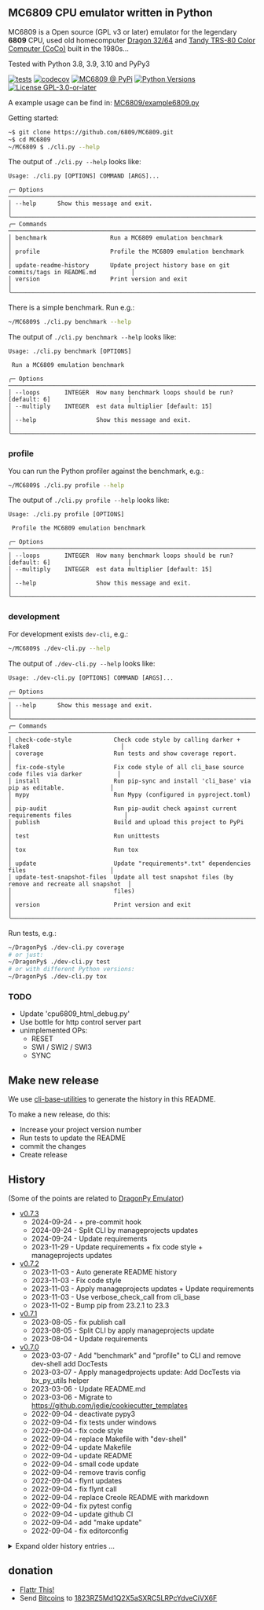 ## MC6809 CPU emulator written in Python

MC6809 is a Open source (GPL v3 or later) emulator for the legendary **6809** CPU, used old homecomputer [Dragon 32/64](https://en.wikipedia.org/wiki/Dragon_32/64) and [Tandy TRS-80 Color Computer (CoCo)](https://en.wikipedia.org/wiki/TRS-80_Color_Computer) built in the 1980s...

Tested with Python 3.8, 3.9, 3.10 and PyPy3

[![tests](https://github.com/6809/MC6809/actions/workflows/tests.yml/badge.svg?branch=main)](https://github.com/6809/MC6809/actions/workflows/tests.yml)
[![codecov](https://codecov.io/github/6809/MC6809/branch/main/graph/badge.svg)](https://app.codecov.io/github/6809/MC6809)
[![MC6809 @ PyPi](https://img.shields.io/pypi/v/MC6809?label=MC6809%20%40%20PyPi)](https://pypi.org/project/MC6809/)
[![Python Versions](https://img.shields.io/pypi/pyversions/MC6809)](https://github.com/6809/MC6809/blob/main/pyproject.toml)
[![License GPL-3.0-or-later](https://img.shields.io/pypi/l/MC6809)](https://github.com/6809/MC6809/blob/main/LICENSE)


A example usage can be find in: [MC6809/example6809.py](https://github.com/6809/MC6809/blob/main/MC6809/example6809.py)

Getting started:
```bash
~$ git clone https://github.com/6809/MC6809.git
~$ cd MC6809
~/MC6809 $ ./cli.py --help
```

The output of `./cli.py --help` looks like:

[comment]: <> (✂✂✂ auto generated main help start ✂✂✂)
```
Usage: ./cli.py [OPTIONS] COMMAND [ARGS]...

╭─ Options ────────────────────────────────────────────────────────────────────────────────────────╮
│ --help      Show this message and exit.                                                          │
╰──────────────────────────────────────────────────────────────────────────────────────────────────╯
╭─ Commands ───────────────────────────────────────────────────────────────────────────────────────╮
│ benchmark                  Run a MC6809 emulation benchmark                                      │
│ profile                    Profile the MC6809 emulation benchmark                                │
│ update-readme-history      Update project history base on git commits/tags in README.md          │
│ version                    Print version and exit                                                │
╰──────────────────────────────────────────────────────────────────────────────────────────────────╯
```
[comment]: <> (✂✂✂ auto generated main help end ✂✂✂)


There is a simple benchmark. Run e.g.:
```bash
~/MC6809$ ./cli.py benchmark --help
```

The output of `./cli.py benchmark --help` looks like:

[comment]: <> (✂✂✂ auto generated benchmark help start ✂✂✂)
```
Usage: ./cli.py benchmark [OPTIONS]

 Run a MC6809 emulation benchmark

╭─ Options ────────────────────────────────────────────────────────────────────────────────────────╮
│ --loops       INTEGER  How many benchmark loops should be run? [default: 6]                      │
│ --multiply    INTEGER  est data multiplier [default: 15]                                         │
│ --help                 Show this message and exit.                                               │
╰──────────────────────────────────────────────────────────────────────────────────────────────────╯
```
[comment]: <> (✂✂✂ auto generated benchmark help end ✂✂✂)


### profile

You can run the Python profiler against the benchmark, e.g.:

```bash
~/MC6809$ ./cli.py profile --help
```

The output of `./cli.py profile --help` looks like:

[comment]: <> (✂✂✂ auto generated profile help start ✂✂✂)
```
Usage: ./cli.py profile [OPTIONS]

 Profile the MC6809 emulation benchmark

╭─ Options ────────────────────────────────────────────────────────────────────────────────────────╮
│ --loops       INTEGER  How many benchmark loops should be run? [default: 6]                      │
│ --multiply    INTEGER  est data multiplier [default: 15]                                         │
│ --help                 Show this message and exit.                                               │
╰──────────────────────────────────────────────────────────────────────────────────────────────────╯
```
[comment]: <> (✂✂✂ auto generated profile help end ✂✂✂)


### development

For development exists `dev-cli`, e.g.:

```bash
~/MC6809$ ./dev-cli.py --help
```

The output of `./dev-cli.py --help` looks like:

[comment]: <> (✂✂✂ auto generated dev help start ✂✂✂)
```
Usage: ./dev-cli.py [OPTIONS] COMMAND [ARGS]...

╭─ Options ────────────────────────────────────────────────────────────────────────────────────────╮
│ --help      Show this message and exit.                                                          │
╰──────────────────────────────────────────────────────────────────────────────────────────────────╯
╭─ Commands ───────────────────────────────────────────────────────────────────────────────────────╮
│ check-code-style            Check code style by calling darker + flake8                          │
│ coverage                    Run tests and show coverage report.                                  │
│ fix-code-style              Fix code style of all cli_base source code files via darker          │
│ install                     Run pip-sync and install 'cli_base' via pip as editable.             │
│ mypy                        Run Mypy (configured in pyproject.toml)                              │
│ pip-audit                   Run pip-audit check against current requirements files               │
│ publish                     Build and upload this project to PyPi                                │
│ test                        Run unittests                                                        │
│ tox                         Run tox                                                              │
│ update                      Update "requirements*.txt" dependencies files                        │
│ update-test-snapshot-files  Update all test snapshot files (by remove and recreate all snapshot  │
│                             files)                                                               │
│ version                     Print version and exit                                               │
╰──────────────────────────────────────────────────────────────────────────────────────────────────╯
```
[comment]: <> (✂✂✂ auto generated dev help end ✂✂✂)

Run tests, e.g.:

```bash
~/DragonPy$ ./dev-cli.py coverage
# or just:
~/DragonPy$ ./dev-cli.py test
# or with different Python versions:
~/DragonPy$ ./dev-cli.py tox
```

### TODO


* Update 'cpu6809_html_debug.py'
* Use bottle for http control server part
* unimplemented OPs:
  * RESET
  * SWI / SWI2 / SWI3
  * SYNC


## Make new release

We use [cli-base-utilities](https://github.com/jedie/cli-base-utilities#generate-project-history-base-on-git-commitstags) to generate the history in this README.


To make a new release, do this:

* Increase your project version number
* Run tests to update the README
* commit the changes
* Create release


## History

(Some of the points are related to [DragonPy Emulator](https://github.com/jedie/DragonPy))

[comment]: <> (✂✂✂ auto generated history start ✂✂✂)

* [v0.7.3](https://github.com/6809/MC6809/compare/v0.7.2...v0.7.3)
  * 2024-09-24 - + pre-commit hook
  * 2024-09-24 - Split CLI by manageprojects updates
  * 2024-09-24 - Update requirements
  * 2023-11-29 - Update requirements + fix code style + manageprojects updates
* [v0.7.2](https://github.com/6809/MC6809/compare/v0.7.1...v0.7.2)
  * 2023-11-03 - Auto generate README history
  * 2023-11-03 - Fix code style
  * 2023-11-03 - Apply manageprojects updates + Update requirements
  * 2023-11-03 - Use verbose_check_call from cli_base
  * 2023-11-02 - Bump pip from 23.2.1 to 23.3
* [v0.7.1](https://github.com/6809/MC6809/compare/v0.7.0...v0.7.1)
  * 2023-08-05 - fix publish call
  * 2023-08-05 - Split CLI by apply manageprojects update
  * 2023-08-04 - Update requirements
* [v0.7.0](https://github.com/6809/MC6809/compare/v0.6.0...v0.7.0)
  * 2023-03-07 - Add "benchmark" and "profile" to CLI and remove dev-shell add DocTests
  * 2023-03-07 - Apply managedprojects update: Add DocTests via bx_py_utils helper
  * 2023-03-06 - Update README.md
  * 2023-03-06 - Migrate to https://github.com/jedie/cookiecutter_templates
  * 2022-09-04 - deactivate pypy3
  * 2022-09-04 - fix tests under windows
  * 2022-09-04 - fix code style
  * 2022-09-04 - replace Makefile with "dev-shell"
  * 2022-09-04 - update Makefile
  * 2022-09-04 - update README
  * 2022-09-04 - small code update
  * 2022-09-04 - remove travis config
  * 2022-09-04 - flynt updates
  * 2022-09-04 - fix flynt call
  * 2022-09-04 - replace Creole README with markdown
  * 2022-09-04 - fix pytest config
  * 2022-09-04 - update github CI
  * 2022-09-04 - add "make update"
  * 2022-09-04 - fix editorconfig

<details><summary>Expand older history entries ...</summary>

* [v0.6.0](https://github.com/6809/MC6809/compare/v0.5.0...v0.6.0)
  * 2020-02-10 - update CLI Tests
  * 2020-02-10 - git ignore: +/publish.log
  * 2020-02-10 - update CLI and README
  * 2020-02-10 - test release v0.6.0.dev0
  * 2020-02-10 - swap autopep8 and isort
  * 2020-02-10 - update Travis CI config
  * 2020-02-10 - fix code style
  * 2020-02-10 - update .join() statements
  * 2020-02-10 - setup poetry-publish
  * 2020-02-10 - apply pyupgrade
  * 2020-02-10 - apply code formatter
  * 2020-02-10 - f-strings convert
  * 2020-02-10 - WIP
* [v0.5.0](https://github.com/6809/MC6809/compare/v0.4.6...v0.5.0)
  * 2015-10-19 - update release info/Version
  * 2015-09-10 - try to install python on osx
  * 2015-09-03 - move Condition Code Register (CC) into CPU via mixin class
  * 2015-09-03 - rename mixin classes
  * 2015-09-03 - code cleanup
  * 2015-09-03 - rename base class
  * 2015-09-03 - Optimize: Don't return value. Because not needed in every case.
  * 2015-09-03 - do it directly
  * 2015-09-03 - remove .get() calls
  * 2015-09-03 - update README and version number
  * 2015-09-01 - OSX builds do not yet support Python :(
  * 2015-09-01 - refactor/move self._convert_differend_width()
  * 2015-09-01 - Bugfix _convert_differend_width()
  * 2015-08-31 - display report
  * 2015-08-31 - Append coverage data to .coverage
  * 2015-08-31 - WIP
  * 2015-08-31 - try to run DragonPy tests, too.
  * 2015-08-31 - obsolete since nose use
  * 2015-08-26 - WIP: speedlimit <-> normal
  * 2015-08-25 - Update README.creole
  * 2015-08-24 - WIP: Split CPU code
* [v0.4.6](https://github.com/6809/MC6809/compare/v0.4.5...v0.4.6)
  * 2015-08-24 - Update README. Release as v0.4.6
  * 2015-08-24 - change speed limit stuff.
* [v0.4.5](https://github.com/6809/MC6809/compare/v0.4.4...v0.4.5)
  * 2015-08-21 - release v0.4.5
  * 2015-08-21 - update history
  * 2015-08-21 - add cli information for run via subprocess in DragonPy
  * 2015-08-21 - use click CliRunner().invoke() for cli test
  * 2015-08-21 - add info text to cli
  * 2015-08-21 - deactivate 'cpu6809_html_debug.py' - TODO: update it!
  * 2015-08-21 - cleanup
  * 2015-08-21 - Update README.creole
  * 2015-08-20 - define the entrypoint name
  * 2015-08-10 - update PyPi/Hithub links
* [v0.4.4](https://github.com/6809/MC6809/compare/v0.4.3...v0.4.4)
  * 2015-08-10 - bugfix example to run with py2 and py3
  * 2015-08-10 - remove run tests from cli
  * 2015-08-10 - remove obsolete code (has run unittests two times)
  * 2015-08-10 - test the example, too
* [v0.4.3](https://github.com/6809/MC6809/compare/v0.4.2...v0.4.3)
  * 2015-08-10 - update from:
  * 2015-08-10 - just see that nose not fail: TODO update!
  * 2015-08-10 - bugfix ;)
  * 2015-08-10 - obsolete
  * 2015-08-10 - use click
  * 2015-08-10 - cleanup
  * 2015-08-10 - Exclude from nose
  * 2015-08-10 - start using nose
  * 2015-07-02 - add flattr link
* [v0.4.2](https://github.com/6809/MC6809/compare/v0.4.1...v0.4.2)
  * 2015-05-27 - relase as v0.4.2
  * 2015-05-27 - Add MC6809/example6809.py
  * 2015-05-27 - add CPU instance in CPU to memory
* [v0.4.1](https://github.com/6809/MC6809/compare/v0.4.0...v0.4.1)
  * 2015-05-26 - Tested with Python 2.7, 3.4 and PyPy
* [v0.4.0](https://github.com/6809/MC6809/compare/80f221b...v0.4.0)
  * 2015-05-26 - remove obsolete file
  * 2015-05-26 - cleanup
  * 2015-05-26 - +click +MC6809 cli entry point
  * 2015-05-26 - Add unittest for cli and add "--multiply" to benchmark
  * 2015-05-26 - fixup! add --source=MC6809
  * 2015-05-26 - add --source=MC6809
  * 2015-05-26 - remove dragonlib
  * 2015-05-26 - update coveralls token
  * 2015-05-26 - WIP: cleanup
  * 2015-05-26 - unittest run code
  * 2015-05-26 - add cli for benchmark
  * 2015-05-26 - add TODO
  * 2015-05-26 - bugfix imports
  * 2015-05-26 - remove obsolete files
  * 2015-05-26 - update setup.py
  * 2015-05-26 - fix links
  * 2015-05-26 - WIP: replace "DragonPy" -> "MC6809"
  * 2015-05-26 - rename
  * 2015-05-26 - cut README
  * 2015-05-20 - remove PyDev configs
  * 2015-05-20 - update README
  * 2015-05-20 - Update README.creole
  * 2015-05-20 - update travis-ci.org config
  * 2015-05-20 - move/rename cli code adn remove obsolete code
  * 2015-05-20 - Bugfix CLI and tests for it
  * 2015-01-28 - start to reimplement the CLI with "Click"
  * 2014-12-15 - use pygments syntax highlighter in BASIC editor
  * 2014-12-06 - Update .travis.yml
  * 2014-11-13 - 'dragonlib' as dependency
  * 2014-11-13 - outsource dragonlib:
  * 2014-11-13 - move LOG_LEVELS
  * 2014-10-08 - Bugfix for ReSt
  * 2014-10-08 - Add a setup.cfg
  * 2014-09-30 - add more info
  * 2014-09-30 - Bugfix
  * 2014-09-30 - WIP: BASIC editor: reformat code
  * 2014-09-30 - Bugfix renum tool + renum INVADER.bas
  * 2014-09-30 - PY3 bugfix
  * 2014-09-30 - Bugfix if line number > $ff
  * 2014-09-30 - Display also datum
  * 2014-09-29 - display more info on overflow error
  * 2014-09-29 - move BASIC programs
  * 2014-09-25 - Reimplement SBC09  ;)
  * 2014-09-25 - Split Op data - Squashed commit of the following:
  * 2014-09-24 - Disable some log output and update pypy win batches
  * 2014-09-24 - display_queue -> display_callback
  * 2014-09-22 - code cleanup and disable some log output
  * 2014-09-22 - move ROM load code
  * 2014-09-22 - code cleanup
  * 2014-09-22 - file rename and remove obsolete files
  * 2014-09-22 - move CPU utils
  * 2014-09-22 - move MC6809data
  * 2014-09-22 - ignore .idea/*
  * 2014-09-22 - update to new API
  * 2014-09-22 - Better default log formatter
  * 2014-09-18 - Bugfix unittest
  * 2014-09-18 - update test_run()
  * 2014-09-18 - display more info if e.g. the ROM loaded into a wrong area
  * 2014-09-18 - reimplement Multicomp 6809 !
  * 2014-09-18 - change logging setup
  * 2014-09-14 - Update README, see also:
  * 2014-09-14 - Release v0.2.0
  * 2014-09-14 - bugfix runtime
  * 2014-09-13 - display python version info in status line
  * 2014-09-13 - bugfix for Py2
  * 2014-09-13 - add python major version number to pickle files
  * 2014-09-13 - Update unittests in dragonlib, too.
  * 2014-09-13 - reimplement: Run CPU not faster than given speedlimit
  * 2014-09-13 - update unitests
  * 2014-09-13 - bugfix six.moves.xrange
  * 2014-09-13 - remove old multiprocessing files
  * 2014-09-13 - use xrange from six.py
  * 2014-09-12 - replace own lib2and3 with six
  * 2014-09-12 - WIP: refactor logging usage
  * 2014-09-12 - WIP: cpu run
  * 2014-09-11 - doesnt needed
  * 2014-09-11 - Start, refactoring memory:
  * 2014-09-09 - add more comments into PIA
  * 2014-09-08 - add "target CPU burst loops" to GUI config
  * 2014-09-07 - WIP: Implement IRQ
  * 2014-09-08 - merge code
  * 2014-09-08 - implement a callback mechanism which trigger the CPU cycles
  * 2014-09-11 - fix ReSt generation?
  * 2014-09-11 - use array.array("B", ...) for RAM/ROM memory
  * 2014-09-11 - Add callback/middleware tests to write byte, too.
  * 2014-09-11 - better tracebacks by using reraise
  * 2014-09-07 - A better speedlimit solution. TODO: Codecleanup
  * 2014-09-07 - WIP: Better speed limit
  * 2014-09-07 - add a not really good working speedlimit
  * 2014-09-05 - WIP: Release as v0.1.0
  * 2014-09-05 - include free v09.rom and vectrex ROM
  * 2014-09-05 - include scripts
  * 2014-09-05 - skip unittest if ROM files missing
  * 2014-09-05 - ignore /dist/
  * 2014-09-05 - include some more files
  * 2014-09-05 - Use python-creole to generate ReSt README on the fly, see:
  * 2014-09-05 - implemend "hard reset"
  * 2014-09-05 - Just add the alternative commented
  * 2014-09-05 - Simple loop optimizing
  * 2014-09-05 - little more information on error
  * 2014-09-04 - Work-a-round for https://bitbucket.org/pypy/pypy/issue/1858/pypy3-localeformat-d-val-1
  * 2014-09-04 - remove from __future__ import unicode_literals
  * 2014-09-04 - Adjust CPU burst count dynamically.
  * 2014-09-04 - update unittests
  * 2014-09-04 - remove threading stuff and use only tkinter after
  * 2014-09-04 - change grammar version in PyDev
  * 2014-09-04 - bugfix string.letters vs. string.ascii_letters
  * 2014-09-03 - bugfix cli unittest
  * 2014-09-03 - change print to log output
  * 2014-09-03 - explizit close
  * 2014-09-03 - log.warn() -> log.warning()
  * 2014-09-03 - Add a simple benchmark
  * 2014-09-03 - use '{:n}'.format(val) for formating cycles/sec
  * 2014-09-03 - add .pyo
  * 2014-09-03 - bugfix if run with -OO
  * 2014-09-03 - print all catched Ops vial decorator
  * 2014-09-03 - bugfix running CoCo from CLI
  * 2014-09-03 - use: python -m unittest discover
  * 2014-09-03 - updates: supported Python versions
  * 2014-09-03 - chnages to support python 2 and 3 with the same code
  * 2014-09-03 - changes to run with python2 and __future__ imports
  * 2014-09-03 - just run 2to3 script
  * 2014-08-31 - WIP: Just add dummy code for Vectrex
  * 2014-08-28 - Highlight line numbers and more the just one
  * 2014-08-28 - First, simple code highlighting
  * 2014-08-28 - Don't consume spaces between line number and code
  * 2014-08-28 - made BASIC Editor runable via CLI
  * 2014-08-27 - reimplement the CLI, today only for Dragon32/64 and CoCo
  * 2014-08-27 - WIP: move startup code
  * 2014-08-27 - move machine.py
  * 2014-08-27 - typo in README
  * 2014-08-27 - add history to README
  * 2014-08-27 - Bugfix: CoCo used the same default start address
  * 2014-08-26 - split ROM cfg, so that it can be loaded more than one ROM file:
  * 2014-08-26 - only code formatting
  * 2014-08-26 - raise error if perifery return None
  * 2014-08-20 - bugfix example prompt
  * 2014-08-20 - add CoCo info to README
  * 2014-08-20 - CoCo used a other default program start address than dragon
  * 2014-08-20 - WIP: Support CoCo in editor
  * 2014-08-20 - do the ' <-> :' and ELSE <-> :ELSE replacement internaly
  * 2014-08-20 - Use the new BASIC parser - TODO: Code cleanup!
  * 2014-08-20 - convert line number to int
  * 2014-08-20 - rename format functions
  * 2014-08-20 - add a BASIC parser with unittests
  * 2014-08-20 - code formating
  * 2014-08-18 - Add TODO unittests
  * 2014-08-18 - Better debug output
  * 2014-08-18 - better log output while load/inject BASIC program
  * 2014-08-18 - catch exception in unitest while running CPU
  * 2014-08-18 - Bugfix: support ON...GOTO and ON...GOSUB in renumbering
  * 2014-08-17 - add another renum unittest +code cleanup
  * 2014-08-17 - add "renumber listing" tool in editor
  * 2014-08-17 - TODO: Don't replace reversed words into tokens in comments and strings.
  * 2014-08-17 - bugfix: 'Cfg' object has no attribute 'memory_word_middlewares'
  * 2014-08-16 - Bugfix in inject BASIC program:
  * 2014-08-16 - WIP: move dump/load stuff into editor
  * 2014-08-15 - WIP: start splitting project: add "dragonlib"
  * 2014-08-14 - disable logging for run all unittests
  * 2014-08-14 - Add extract BASIC program unittest
  * 2014-08-14 - bugfix unittest init
  * 2014-08-14 - Bugfix: skip unittests if d32.rom not exists
  * 2014-08-14 - Start unittests with Dragon 32 ROM ;)
  * 2014-08-13 - transfert BASIC listing from editor into RAM worked!!!
  * 2014-08-13 - create a base test case only with some assertments
  * 2014-08-13 - move signed routines and...
  * 2014-08-12 - WIP: convert BASIC code to tokens
  * 2014-08-12 - bugfix display BASIC code:
  * 2014-08-11 - WIP: BASIC editor...
  * 2014-08-10 - WIP: GUI communication with CPU
  * 2014-08-08 - disable PUSH log in CPU
  * 2014-08-08 - add %(processName)s %(threadName)s to default log formatter
  * 2014-08-07 - calculate cycles/sec in GUI
  * 2014-08-07 - WIP: change queue stuff to work also with PyPy
  * 2014-08-07 - move some currently not useable files
  * 2014-08-07 - Bugfix: accessing cpu.cycles in CPUStatusThread
  * 2014-08-07 - add DragonPy schematic in README
  * 2014-08-07 - better Queue communication:
  * 2014-08-07 - cleanup machine start stuff
  * 2014-08-07 - move CPU into seperate thread
  * 2014-08-06 - Support CoCo keyboard input!
  * 2014-08-06 - bugfix in memory middleware
  * 2014-08-06 - read first the high-byte
  * 2014-08-06 - Update code around "reset vector":
  * 2014-08-06 - use memory.add_write_byte_middleware() and not a "own display RAM"
  * 2014-08-06 - move periphery memory hocks directly into memory
  * 2014-08-06 - rename memory callbacks to middlewares and now they can manipulate the byte
  * 2014-08-05 - WIP: Add CoCo
  * 2014-08-05 - Add info about broken CLI
  * 2014-08-04 - ./Dragon64_test.py worked!
  * 2014-08-04 - ignore *.rom files
  * 2014-08-03 - move display_cycle_interval() into CPU
  * 2014-08-03 - WIP: Split byte/word in periphery
  * 2014-08-02 - add info to Dragon Keyboard
  * 2014-08-01 - WIP: Keyboard input seems to work basicly!!!
  * 2014-07-31 - add /InputOutput/keyboard.bas
  * 2014-07-30 - WIP: Keyboard input to PIA
  * 2014-07-29 - use bit utils in CPU, too.
  * 2014-07-29 - add utilities around bit manipulations
  * 2014-07-28 - use central logger
  * 2014-07-27 - Quick work-a-round for travis
  * 2014-07-27 - WIP: Dragon Text mode with D64
  * 2014-07-25 - Add a Dragon32_test.py
  * 2014-07-24 - multiprocessing.JoinableQueue() -> multiprocessing.Queue()
  * 2014-07-24 - update console test
  * 2014-07-24 - reimplement "--display-cycle"
  * 2014-07-24 - work-a-round for double log output
  * 2014-07-24 - Change queue.get() stuff
  * 2014-07-24 - remove concept files
  * 2014-07-23 - remove obsolete text
  * 2014-07-23 - use global log
  * 2014-07-23 - use multiprocessing.JoinableQueue
  * 2014-07-23 - add names
  * 2014-07-23 - call cpu.quit()
  * 2014-07-23 - WIP: Merge Bus read & write Threads. Use thread.interrupt_main()
  * 2014-07-22 - WIP: KeyboardInterrupt
  * 2014-07-20 - WIP: sbc09 console
  * 2014-07-20 - Bugfix exit all threads/processes
  * 2014-07-20 - don't add more then one log handler
  * 2014-07-18 - unify "running" stuff
  * 2014-07-18 - rename multiprocess files
  * 2014-07-18 - code cleanup, use Simple6809Cfg as default, add '--dont_open_webbrowser'
  * 2014-07-18 - WIP: Simple6809 is running
  * 2014-07-17 - move CPU into components
  * 2014-07-17 - WIP: split concept code
  * 2014-07-17 - WIP: multiprocessing concept 2
  * 2014-07-17 - WIP: new multiprocessing concept
  * 2014-07-17 - just rename
  * 2014-07-17 - use multiprocessing under linux and subprocess unter windows
  * 2014-07-17 - WIP: Use multiprocessing to start CPU
  * 2014-07-17 - move CPU http server into a seperate thread.
  * 2014-07-17 - Bugfix CPU status
  * 2014-07-16 - remove loop stuff and use more threading
  * 2014-07-16 - Recalculate the op call burst_count
  * 2014-07-16 - That's fixed with pager ;)
  * 2014-07-16 - Use pager to get the user input.
  * 2014-07-16 - remove unused code
  * 2014-07-15 - add a console version of Simple6809 ROM without bus communication
  * 2014-07-15 - remove unused code & update README
  * 2014-07-15 - add complete DAA unittest
  * 2014-07-15 - display output is a good idea ;)
  * 2014-07-15 - Add unittest for DAA
  * 2014-07-15 - refactor DAA
  * 2014-07-15 - Bugfix DAA - TODO: Add unittests for it!
  * 2014-07-15 - moved
  * 2014-07-14 - Bugfix sbc09 unittest and add more sbc09 tests
  * 2014-07-14 - WIP: unittests with sbc09
  * 2014-07-14 - WIP: New call instruction implementation
  * 2014-07-14 - Bugfix: is needes, e.g.: in sbc09
  * 2014-07-14 - remove some test assert statements
  * 2014-07-14 - rename some pointer
  * 2014-07-14 - travis should only test master and stable
  * 2014-07-13 - remove speedup Simple6809 RAM test
  * 2014-07-13 - disable many logging lines
  * 2014-07-13 - set cc flags more than Xroar on startup
  * 2014-07-13 - merge some code in humanize.py
  * 2014-07-13 - move trace code:
  * 2014-07-13 - remove unused stuff
  * 2014-07-13 - remove "--compare_trace" adn update README
  * 2014-07-13 - Fix Travis
  * 2014-07-13 - boring in unittests ;)
  * 2014-07-13 - remo area debug and code cleanup
  * 2014-07-13 - test with pypy, too and diable coveralls
  * 2014-07-13 - Add some Dragon32 mem info
  * 2014-07-13 - Bugfix ASR/LSR: Bit seven is held constant. Catched with BASIC INT()
  * 2014-07-13 - Update unittest for TFR/EXG
  * 2014-07-13 - Bugfix: TFR and EXG
  * 2014-07-13 - add sixxie and tormod
  * 2014-07-13 - Bugfix INC
  * 2014-07-12 - add log to file
  * 2014-07-12 - add comments +typo
  * 2014-07-12 - better info on out of range writes
  * 2014-07-12 - add doctest
  * 2014-07-12 - Bugfix ADC... the last Bug???
  * 2014-07-11 - Add a working test for "FPA0_to_D"
  * 2014-07-11 - better debugging, add addr info after debug line
  * 2014-07-11 - Add some thanks...
  * 2014-07-11 - Just for devloper to play a little bit with the BASIC Interpreter.
  * 2014-07-11 - cleanup BASIC09 tests
  * 2014-07-09 - Add CLI to xroar filter script and add README
  * 2014-07-08 - update dev. tool
  * 2014-07-08 - merged "Programm Flow Instructions"
  * 2014-07-08 - add call number and datetime in HTML debug
  * 2014-07-07 - WIP: Test around BASIC floating point routines
  * 2014-07-07 - remove debug stuff and add a "debug.html" tracing generator
  * 2014-07-07 - update html opcode genrator script and add html file.
  * 2014-07-06 - WIP: 6809 data to html export
  * 2014-07-06 - disable open webbrower
  * 2014-07-06 - Add a memory callback functionality
  * 2014-07-04 - update division code
  * 2014-07-04 - add test for ROL,ROR in memory
  * 2014-07-04 - Bugfix CLI
  * 2014-07-03 - Bugfix ASR and add unittests for it.
  * 2014-07-03 - just move to group
  * 2014-07-03 - .gitignore
  * 2014-07-03 - add missing unittests after coverage run
  * 2014-07-03 - Test BASIC Interpreter works!
  * 2014-07-03 - WIP: Run tests with a alive BASIC Interpreter
  * 2014-07-03 - update cfg files
  * 2014-07-03 - add "create coverage report" in README
  * 2014-07-03 - remove syntax error in obsolete file
  * 2014-07-03 - bugfix coverage packagename
  * 2014-07-03 - change all package path, after file move
  * 2014-07-03 - moved all files into dragonpy package dir
  * 2014-07-03 - add packagename
  * 2014-07-03 - add coveralls in travis cfg.
  * 2014-07-03 - change TODO info in unittets
  * 2014-07-03 - add coveralls.io status image in README
  * 2014-07-03 - add coveralls cfg
  * 2014-07-03 - add unittest info in README
  * 2014-07-03 - add setup.py and travis cfg.
  * 2014-07-03 - better "first tim called" debug info.
  * 2014-07-03 - add unittest for SUBA indexed
  * 2014-07-03 - Update division test code
  * 2014-07-02 - WIP: ea indexed address modes
  * 2014-07-02 - Display CWAI not implemented error
  * 2014-07-02 - better error message
  * 2014-07-02 - refactor TFR, EXG stuff and add unittests
  * 2014-07-02 - add more Indexed tests
  * 2014-07-02 - typo
  * 2014-07-02 - add second division test code
  * 2014-07-02 - add seperate test for address modes
  * 2014-07-02 - group ST/LD and add unittests
  * 2014-07-02 - remove comment: it's correct
  * 2014-07-02 - move all not implemented ops
  * 2014-07-01 - bugfix EOR - TODO: Add a test for it.
  * 2014-07-01 - test with more interesting areas
  * 2014-07-01 - add test for ABX
  * 2014-07-01 - refactor ANDCC and ORCC
  * 2014-07-01 - add test for ORCC and ANDCC
  * 2014-07-01 - update example output
  * 2014-07-01 - reorder crc32 tests
  * 2014-07-01 - Bugfix for failed test.
  * 2014-07-01 - Update crc32 test. Works now!
  * 2014-07-01 - disable prints
  * 2014-07-01 - moved/grouped some ops
  * 2014-07-01 - Bugfix ROR and add unittest for it.
  * 2014-07-01 - WIP: add crc32 code
  * 2014-06-30 - Add division code test
  * 2014-06-30 - WIP: 6809 32/16 divison test
  * 2014-06-30 - nicer debug output
  * 2014-06-30 - add unittests for PSHU and PULU
  * 2014-06-30 - Start to add 6809 unittests with small assembler programs: crc16
  * 2014-06-30 - bugfix Push/Pull unittests
  * 2014-06-30 - add unittest for BLT and LBLT
  * 2014-06-30 - add unittest for SBCA
  * 2014-06-30 - move DEC test
  * 2014-06-29 - split/merge arithmetic shift tests
  * 2014-06-29 - unify: r & 0xff
  * 2014-06-29 - split arithmetic op tests
  * 2014-06-29 - comment debug output
  * 2014-06-29 - add unittest for ADDD and DECA
  * 2014-06-28 - Add test for ROL
  * 2014-06-28 - cleanup ADD and add unittest
  * 2014-06-28 - disallow out of range write into memory
  * 2014-06-28 - implement BRN, BVC and BVS
  * 2014-06-28 - Bugfix INC and add unittests
  * 2014-06-28 - add LSLA unittest
  * 2014-06-28 - split branch unittests
  * 2014-06-28 - code cleanup and add unittests for CMP
  * 2014-06-27 - Use only 1KB RAM for Simple6809, too.
  * 2014-06-27 - add hacked script for copy&paste .lst content from e.g.: http://www.asm80.com/
  * 2014-06-27 - WIP CPU control server
  * 2014-06-27 - add unittest for NEG memory
  * 2014-06-27 - Update NEG memory, TODO: add tests for it, too.
  * 2014-06-27 - Add complete range unittests for update_HNZVC_8
  * 2014-06-27 - bugfix unittest file
  * 2014-06-27 - Bugfix NEGA and NEGB and update unitests for them
  * 2014-06-27 - update unittest code
  * 2014-06-27 - update accu unittests
  * 2014-06-26 - add unittest for ORA and ORCC
  * 2014-06-26 - Add unittests for BPL and LBPL
  * 2014-06-26 - bugfix for /debug/
  * 2014-06-26 - Add unittests for LEAU and LDU
  * 2014-06-26 - Bugfix TST extended
  * 2014-06-26 - Bugfix in TST and add unittest for it
  * 2014-06-26 - Bugfix BGE
  * 2014-06-25 - add another simple test code
  * 2014-06-25 - add come cary flag tests
  * 2014-06-25 - Add Zero-Flag tests
  * 2014-06-25 - add a test code, use test config
  * 2014-06-24 - WIP: turn on DEBUG via POST request
  * 2014-06-24 - move tests TODO: Update all
  * 2014-06-24 - Better "called the first time:" info line.
  * 2014-06-24 - add info about ROMs
  * 2014-06-24 - README Update
  * 2014-06-23 - change reset debug output
  * 2013-10-31 - somthing wrong in dragon cycle/update calls ?!?
  * 2013-10-31 - commit current state:
  * 2013-10-31 - insert TODOs update README
  * 2013-10-31 - refactor:
  * 2013-10-30 - merge periphery code
  * 2013-10-30 - exit if Pygame is not installed
  * 2013-10-30 - implement MUL
  * 2013-10-30 - truncate long lines in traceback
  * 2013-10-29 - add a simple console, so it's runable without TKinter
  * 2013-10-29 - add cfg.BURST_COUNT
  * 2013-10-29 - display error info on exit
  * 2013-10-29 - update with removed logging output
  * 2013-10-29 - disable many logging output
  * 2013-10-28 - add a note about current performace
  * 2013-10-28 - pygame, numpy is not needed in every config
  * 2013-10-27 - convert chars to display, why?
  * 2013-10-27 - deactivate "sys exit" on trace difference
  * 2013-10-27 - implement SEX
  * 2013-10-27 - add update_HNZVC_16()
  * 2013-10-27 - update half-carry, though H is normaly "undefined"
  * 2013-10-27 - add hacked scb09 trace compare
  * 2013-10-27 - Bugfix CMP: update half-carry flag, too.
  * 2013-10-27 - add Lennart Benschop 6809 stuff (released under the GPL)
  * 2013-10-26 - Implement DAA, EXG and bugfix LSR
  * 2013-10-26 - bugfix activate logging later
  * 2013-10-26 - Bugfix in data: EXG need postbyte
  * 2013-10-26 - add current example
  * 2013-10-26 - display key events
  * 2013-10-25 - less debug output
  * 2013-10-25 - add LSL unittest
  * 2013-10-25 - add ANDA unittest
  * 2013-10-25 - add a unittest with a routine from origin ROM
  * 2013-10-24 - Update some CC handling.
  * 2013-10-24 - add CC unittest with DEC and update other tests
  * 2013-10-24 - Add CC unittest with INC
  * 2013-10-24 - Bugfix SUB and add a working unittest for SUB and CC flags
  * 2013-10-24 - first real working CC test with ADDA
  * 2013-10-23 - display first call
  * 2013-10-23 - Bugfix: set CC flags only if not set before
  * 2013-10-23 - don't raise if error was before and better debug messages
  * 2013-10-22 - nicer TK window
  * 2013-10-22 - some updates in unittest
  * 2013-10-22 - better trace compare
  * 2013-10-22 - use XRoar CC code
  * 2013-10-22 - Update exported 6809 data:
  * 2013-10-22 - nicer output + add screenshot
  * 2013-10-21 - wrap around value
  * 2013-10-21 - add CC tests.
  * 2013-10-21 - change debug output
  * 2013-10-21 - update unittest
  * 2013-10-21 - add --area_debug_cycles
  * 2013-10-21 - merge SUB8 and SUB16
  * 2013-10-21 - Implement BGE and BLT
  * 2013-10-21 - bugfix address modes
  * 2013-10-21 - use delimiter=';'
  * 2013-10-21 - use csv modul for export
  * 2013-10-21 - update state in README
  * 2013-10-21 - implement ANDCC
  * 2013-10-21 - bugfix get ea+m DIRECT
  * 2013-10-21 - TST need mem
  * 2013-10-21 - add new csv
  * 2013-10-21 - Add undocumented RESET opcode 0x3e
  * 2013-10-21 - data updates:
  * 2013-10-21 - remove stuff for stack pointer checks
  * 2013-10-21 - more debug info from get_ea_indexed()
  * 2013-10-21 - remove internal push/pull check:
  * 2013-10-21 - updates for new 6809 data
  * 2013-10-21 - bugfix TFR, JSR data
  * 2013-10-21 - ea is needed if write to memory
  * 2013-10-21 - * "needs_ea" is not the same for all ops
  * 2013-10-21 - needs_ea for all branch instructions
  * 2013-10-21 - add "needs_ea"
  * 2013-10-21 - rename "operand" to "register"
  * 2013-10-21 - remove "addr mode" register and stack
  * 2013-10-21 - manual changes for "reads from memory" info
  * 2013-10-21 - move HNZVC info from instruction to op code
  * 2013-10-21 - add a note about read_from_memory
  * 2013-10-20 - start to use the new data. Not ready, yet.
  * 2013-10-20 - change "-" to None
  * 2013-10-20 - generate a new op code info file
  * 2013-10-20 - merge with existing information
  * 2013-10-19 - pretty print the result, too.
  * 2013-10-19 - try to collect all data in a new way.
  * 2013-10-19 - add missing instructions
  * 2013-10-18 - add op info
  * 2013-10-17 - TODO: change 6809 data py
  * 2013-10-17 - long branches allways MEM_ACCESS_WORD
  * 2013-10-17 - more info on push/pull
  * 2013-10-17 - implement BGT
  * 2013-10-17 - stop on endless loops and merge code
  * 2013-10-17 - bugfix in get_indexed_ea()
  * 2013-10-17 - bugfix in stack count check
  * 2013-10-17 - info if mem info is not active
  * 2013-10-17 - * implement ABX, ASR, BLE, EOR, LSR, NOP, ROR, SBC, SUB16
  * 2013-10-16 - add not working CC half carry test
  * 2013-10-16 - display char in memory write
  * 2013-10-16 - bugfix missing attribute
  * 2013-10-16 - add check
  * 2013-10-16 - bugfix ORCC and ROL
  * 2013-10-16 - implement OR
  * 2013-10-16 - bugfix for EOF if XRoar log file
  * 2013-10-16 - implement ADDD
  * 2013-10-16 - add a internal stack push/pull counter with check
  * 2013-10-16 - update CC
  * 2013-10-16 - bugfix TST
  * 2013-10-16 - Merge code for BSR and JSR
  * 2013-10-16 - rename half carry method
  * 2013-10-16 - less debug if value out of range
  * 2013-10-16 - remove raise in ORCC
  * 2013-10-16 - bugfix push/pull
  * 2013-10-16 - bugfix test_TFR03()
  * 2013-10-16 - stop on wrong NEG (e.g.: jump to empty RAM area)
  * 2013-10-16 - better traceback
  * 2013-10-16 - clear hacked exception
  * 2013-10-16 - for eclipse :(
  * 2013-10-15 - Update/bugfixes because of mem_read information
  * 2013-10-15 - display cycles/sec
  * 2013-10-15 - better error info
  * 2013-10-15 - more debug info in memory access
  * 2013-10-15 - add "mem_read" and "mem_write" into MC6809 data
  * 2013-10-15 - send op address over bus, too.
  * 2013-10-14 - bugfix BLO / BHS
  * 2013-10-14 - implement AND
  * 2013-10-14 - add content in "read byte" debug info
  * 2013-10-14 - implement INC memory
  * 2013-10-14 - Bugfix: wrong mem access PSH, PUL
  * 2013-10-13 - conmpare first the registers than CC
  * 2013-10-13 - debug output for CPU cycles
  * 2013-10-13 - Display CC debug like '.F.IN..C' and compare it seperate
  * 2013-10-13 - bugfix get_direct_byte()
  * 2013-10-13 - implement PULS
  * 2013-10-13 - nicer debugger output
  * 2013-10-13 - Bugfix BSR
  * 2013-10-13 - implement ORCC
  * 2013-10-12 - bugfix in IllegalInstruction
  * 2013-10-12 - add a simple debugger
  * 2013-10-12 - implement BHI
  * 2013-10-12 - reimplement illegal ops
  * 2013-10-12 - bugfix: Hacked bugtracking only with Dragon 32
  * 2013-10-12 - add addr in error message
  * 2013-10-12 - log mem access as info
  * 2013-10-12 - hacked speedup Simple6809 RAM test
  * 2013-10-12 - Hacked bugtracking only with Dragon 32
  * 2013-10-12 - insert CC in XRoar trace line, too
  * 2013-10-12 - use sam attr than XRoar in PAGE1/2 ops
  * 2013-10-12 - use debug.error for TODOs in PIA/SAM
  * 2013-10-12 - special RAM init for Dragon.
  * 2013-10-12 - Bugfix pull_word() (e.g. RTS)
  * 2013-10-12 - Bugfix BLS
  * 2013-10-12 - bugfix LEA
  * 2013-10-11 - add two more CC test files
  * 2013-10-11 - better opcode .csc export output
  * 2013-10-11 - fix unittest
  * 2013-10-11 - add screenshots
  * 2013-10-11 - Add BASIC programm: Test CC Registers
  * 2013-10-10 - add a hacked bug tracking: xroar trace compare
  * 2013-10-10 - bugfix BEQ
  * 2013-10-10 - bugfix in indexed addressing mode
  * 2013-10-10 - bugfix init value in PIA
  * 2013-10-10 - add reset call to debug output
  * 2013-10-10 - merge read pc byte/word methods
  * 2013-10-10 - Bugfix in log output: Display PC and not ea ;)
  * 2013-10-10 - Bugfix STA/STB and CC update
  * 2013-10-10 - debug also CC registers
  * 2013-10-10 - tweak --verbosity=20 output simmilar to XRoar -trace
  * 2013-10-10 - implement "--max" cli argument
  * 2013-10-09 - add "--area_debug_active" in CLI
  * 2013-10-09 - implement ADC and BSR
  * 2013-10-09 - return 0x0, while read/write outside memory
  * 2013-10-09 - split mem info:
  * 2013-10-09 - Add unittest
  * 2013-10-09 - commit idea for CC
  * 2013-10-09 - update CPU for new MC6809_data_raw:
  * 2013-10-09 - nicer output
  * 2013-10-09 - update 6809 data:
  * 2013-10-09 - CC register updates
  * 2013-10-08 - add tests für CC.H and CC.C, but's seems to be wrong?!?
  * 2013-10-08 - Update unittest, so they are runable
  * 2013-10-07 - Bugfix COM
  * 2013-10-07 - add CLI examples into README
  * 2013-10-07 - bugfix: it's the right position
  * 2013-10-07 - commit current state: * bus I/O: split byte/word calls * bus I/O: use struct for Sending responses from periphery back to memory * split memory from cpu module * start with Simple6809Periphery
  * 2013-10-07 - * Add support for more than Dragon setups. * Start adding Simple6809 support
  * 2013-10-06 - use bus for the rest
  * 2013-10-06 - use reset() to ser CC F&I and init PC
  * 2013-10-06 - implement support for PAGE1/2 opcodes
  * 2013-10-06 - remove old code
  * 2013-10-06 - implement CMP8 and CMP16
  * 2013-10-06 - set inital PC to RESET_VECTOR == 0xb3b4
  * 2013-10-06 - implement LEAS,LEAU and LEAX, LEAY
  * 2013-10-06 - Set start stack pointer to 0xffff
  * 2013-10-06 - *wrap around 8/16-bit register values
  * 2013-10-06 - revert S to object: So it's the same API than other register objects
  * 2013-10-06 - add everywhere "m" argument
  * 2013-10-06 - * Implement LSL / ROL
  * 2013-10-06 - implement BMI, BPL
  * 2013-10-06 - update unittests (work in progress)
  * 2013-10-06 - * Implement JSR
  * 2013-10-06 - implement BLO/BCS/LBLO/LBCS and BHS/BCC/LBHS/LBCC branch
  * 2013-10-06 - bugfix direct byte - TODO: direct word
  * 2013-10-06 - Implement ST16 + Bugfix ST8
  * 2013-10-06 - reformat DocString
  * 2013-10-05 - implement BRA/LBRA
  * 2013-10-04 - stop before loop
  * 2013-10-04 - bugfix BNE and JMP
  * 2013-10-04 - start a simple memory hex viewer
  * 2013-10-03 - Add unittest for LDA, LDB, STA, STB and LDD in one test
  * 2013-10-03 - Bugfix m <-> ea missmatch in address methods
  * 2013-10-03 - * Implement ADD8
  * 2013-10-03 - add a low-level-register test
  * 2013-10-03 - remove some init debug messages
  * 2013-10-02 - start implementing SUB8
  * 2013-10-02 - * bugfix: differ between ea and memory content * Implement NEG memory
  * 2013-10-01 - starts implementing NEG, but seems to be buggy :(
  * 2013-10-01 - remove many startup debug output
  * 2013-10-01 - add name to ConditionCodeRegister for uniform API
  * 2013-10-01 - bugfix missing API update
  * 2013-10-01 - reimplement TFR
  * 2013-10-01 - implement TST
  * 2013-10-01 - * Implement BEQ * use same debug output in BNE
  * 2013-10-01 - Implement BIT
  * 2013-10-01 - implement BNE
  * 2013-10-01 - implement "relative" addressing mode
  * 2013-09-30 - add a test
  * 2013-09-30 - check mem values and make 'end' optional
  * 2013-09-30 - implement INC
  * 2013-09-30 - don't set overflow flag back to 0
  * 2013-09-24 - reimplement LD8
  * 2013-09-24 - implement DEC
  * 2013-09-24 - use new skeleton
  * 2013-09-24 - * don't split instrutions
  * 2013-09-24 - * split COM * implement COM
  * 2013-09-24 - * merge accu/CC code * all registers are objects with get()/set() method * leave unimplemented methods in skeleton class * reimplement JMP, LD16, ST8
  * 2013-09-24 - mark 8bit CC update methods
  * 2013-09-24 - rename CC calls
  * 2013-09-23 - start LD16: TODO: operand should be a object with get/set methods!
  * 2013-09-23 - implement JMP
  * 2013-09-23 - insert genereted code
  * 2013-09-23 - bigfix ;)
  * 2013-09-23 - change CSV data
  * 2013-09-23 - Use variables in "addr_mode"
  * 2013-09-23 - rename dir
  * 2013-09-23 - * insert 'cc update' calls for the most cases * better DocString * change function signature if nessesary *
  * 2013-09-23 - * split LEA * move cc bits info to INSTRUCTION_INFO
  * 2013-09-23 - add a simple CSV export
  * 2013-09-23 - Use also first and last part to link
  * 2013-09-23 - reimplement skeleton maker script
  * 2013-09-23 - * change cycles/bytes to integers * Merge PAGE and SWI
  * 2013-09-20 - merge informations, current result is MC6809_data_raw.py
  * 2013-09-20 - add hacked 6809 data scraping scripts.
  * 2013-09-19 - don't use property witch access methods...
  * 2013-09-19 - * Bugfix NEG * stop in soft witch
  * 2013-09-19 - * support JMP, NEG in all addressing modes * inc cycles in Memory class
  * 2013-09-19 - * change memory access methods to properties, so it's unify with register access * merge COM ops
  * 2013-09-19 - COM
  * 2013-09-19 - add to TODO ;)
  * 2013-09-19 - uniform debug output
  * 2013-09-18 - * move accumulator to seperate object
  * 2013-09-18 - remove register from 6309 and add some more links.
  * 2013-09-17 - * Add LD 8-bit load register from memory * move the CC frags into seperate module
  * 2013-09-17 - add "LD 16-bit load register from memory" and merge code with ST16
  * 2013-09-17 - check if ops only defined one time
  * 2013-09-17 - accumulator D, W and Q as property
  * 2013-09-17 - add ST 16-bit store register into memory
  * 2013-09-17 - add some 8-bit arithmetic operations
  * 2013-09-17 - debug write to text screen addresses
  * 2013-09-17 - add LSR
  * 2013-09-17 - add ORA
  * 2013-09-17 - bugfix indexed addressing modes
  * 2013-09-16 - add BNE
  * 2013-09-16 - make current opcode class wide. Handle list of opcodes
  * 2013-09-16 - FIXME: word and signed8 ???
  * 2013-09-16 - add copyright notes
  * 2013-09-16 - form if...elif to a dict access
  * 2013-09-16 - add LEAX indexed
  * 2013-09-16 - add Indexed addressing modes, but needs tests
  * 2013-09-16 - short debug output
  * 2013-09-16 - stop on illegal ops
  * 2013-09-15 - little-endian or big-endian ?!?!
  * 2013-09-12 - better unittest output in verbosity mode
  * 2013-09-11 - Display more mem info
  * 2013-09-11 - add ADDA extended, CMPX extended and JSR extended
  * 2013-09-11 - bugfix ROM/RAM size
  * 2013-09-11 - Change sizes, but: http://archive.worldofdragon.org/phpBB3/viewtopic.php?f=5&t=4363
  * 2013-09-11 - Add print_debug_info() to config class
  * 2013-09-11 - add op 0x00 NEG direct
  * 2013-09-11 - set cycles in ops
  * 2013-09-11 - add JMP
  * 2013-09-11 - rename CC flags
  * 2013-09-11 - setup logging
  * 2013-09-11 - move STACK_PAGE and RESET_VECTOR into cfg
  * 2013-09-11 - remove read_word_bug()
  * 2013-09-10 - cleanup and start to implement the 6809 CPU
  * 2013-08-29 - Update configs.py
  * 2013-08-27 - add some links
  * 2013-08-27 - fork and rename some files, change some settings... But will every be a Dragon 32 emulator?
  * 2013-08-20 - move files
  * 2013-08-20 - Initial commit
  * 2013-08-19 - Use MAX_HZ_VARIATION to seperate bit 1 or bit 0 display some statistics of bit detection
  * 2013-08-18 - add status while reading WAV file.
  * 2013-08-15 - add a script to convert dragon 32 Cassetts WAV files into plain text.
  * 2013-03-08 - added note about exact pip and brew commands I used
  * 2013-03-08 - improved hires colour, fixed non-ASCII key crash, fixed to work with later pygame/numpy
  * 2012-07-23 - added explicit mention of License in README
  * 2012-07-23 - added mention of numpy requirement
  * 2012-07-23 - added MIT license
  * 2012-07-23 - treat README as Markdown
  * 2012-04-18 - made applepy.py executable
  * 2011-10-01 - add --pc switch for starting run at specific program counter
  * 2011-10-01 - initialise display state variables in constructor
  * 2011-08-21 - add console control utility
  * 2011-08-21 - implement post to /memory in control requests
  * 2011-08-20 - control channel is now HTTP/REST/JSON
  * 2011-08-20 - add fileno() method to ControlHandler for better compatiblity with select()
  * 2011-08-20 - disassemble show instruction bytes
  * 2011-08-20 - reincarnate disassembler on control channel
  * 2011-08-20 - add dump memory command
  * 2011-08-20 - refactor control command processing
  * 2011-08-19 - start of cpu core control channel
  * 2011-08-19 - graceful shutdown if cpu core exits
  * 2011-08-19 - abandon startup if cpu module does not start
  * 2011-08-19 - rename --ui switch to --bus
  * 2011-08-18 - open memory files in binary mode
  * 2011-08-18 - update curses UI for socket comms
  * 2011-08-18 - use sockets for comms instead of stdio
  * 2011-08-19 - Edited README via GitHub
  * 2011-08-19 - Mention the minimal applepy_curses.py in README
  * 2011-08-16 - attempt to skip to data part of tape
  * 2011-08-16 - finish cassette support
  * 2011-08-16 - initial cassette input
  * 2011-08-14 - Separate CPU core and UI processes
  * 2011-08-15 - removed unused import
  * 2011-08-15 - adjusted speaker sample length to allow for leading edge
  * 2011-08-15 - made options...um...optional param to Memory so tests pass
  * 2011-08-15 - command line options: --rom, --ram, --quiet
  * 2011-08-15 - map left/right arrow keys to ^H/^U
  * 2011-08-15 - add flash attribute to text mode
  * 2011-08-15 - moved speaker buffer playing into the Speaker class
  * 2011-08-15 - implemented speaker; not a bad hack :-)
  * 2011-08-15 - pass in None for cycles so tests run
  * 2011-08-15 - refactored memory access so cycle can be passed in
  * 2011-08-14 - implemented cycle calculation (except for page boundary crossing)
  * 2011-08-14 - added notes on implementation that seems to give the right result
  * 2011-08-14 - more groking of why memory-based ASL, DEC, INC, LSR, ROL and ROR take what they take
  * 2011-08-14 - worked out why STA seemed an exception
  * 2011-08-14 - updated notes, fixing what seems to a mistake on the webpage I referenced
  * 2011-08-14 - typo and formatting fixes in cycle notes
  * 2011-08-14 - notes on cycle times
  * 2011-08-14 - added test_run to run CPU over a fragment of memory with no UI event handling (for automated testings)
  * 2011-08-14 - improved coloured for better whites
  * 2011-08-13 - fixed missing self
  * 2011-08-13 - refactored memory so RAM just subclasses ROM, adding write_byte
  * 2011-08-13 - whitespace nits
  * 2011-08-13 - added load_file to RAM
  * 2011-08-13 - updated README credits and status
  * 2011-08-13 - implemented HIRES colour
  * 2011-08-13 - use pregenerated character bitmaps for text mode
  * 2011-08-13 - added HIRES graphics support based on code from ghewgill: https://github.com/ghewgill/applepy/commit/5aa8ca2caa82cacdae08d0ffdbab2083b0f4c7a1
  * 2011-08-13 - always draw the spaces between scanlines
  * 2011-08-13 - in mixed mode, assume monitor is colour
  * 2011-08-13 - refactored update_text and update_lores into a single method
  * 2011-08-13 - display full width of characters
  * 2011-08-13 - character heights are really 8 not 9
  * 2011-08-13 - implemented LORES graphics
  * 2011-08-13 - make display optional (for testing)
  * 2011-08-13 - got tests working again after memory refactor
  * 2011-08-13 - ported to pygame and added bit-accurate characters
  * 2011-08-07 - if writing to text screen row group 3 just skip instead of throwing exception
  * 2011-08-07 - updated README to reflect status and give credit
  * 2011-08-07 - don't treat indices as signed in indexed addressing modes (ht: ghewgill)
  * 2011-08-07 - consistent whitespace
  * 2011-08-07 - split memory handling into separate classes for RAM, ROM and Soft Switches
  * 2011-08-07 - add disassembler, enable for dump mode
  * 2011-08-07 - don't allow writes to ROM area (this caused the ][+ ROM to hang on boot)
  * 2011-08-07 - fix typos for zero_page_y_mode in instruction dispatch table
  * 2011-08-07 - fix dump() function so it works (when uncommented)
  * 2011-08-07 - fix typo in instruction table
  * 2011-08-07 - simplify calculating signed values in adc and sbc
  * 2011-08-07 - only need to allocate 64k of memory
  * 2011-08-07 - if curses can't write a character to the screen, just skip it; fixes #1
  * 2011-08-07 - improved implementation of indirect bug across page boundaries including indexed indirects as well
  * 2011-08-07 - added unit tests
  * 2011-08-07 - fixed error in BVS
  * 2011-08-07 - whitespace nit
  * 2011-08-07 - properly use 0 and 1 not False and True for flags
  * 2011-08-07 - implemented non-accumulator version of ROR
  * 2011-08-06 - fixed inverse use of carry in SBC
  * 2011-08-06 - turns out PLA DOES affect NZ after all
  * 2011-08-06 - renamed load to load_file, added a load to load memory from byte list and refactored loading code
  * 2011-08-06 - emulate indirect mode bug in 6502
  * 2011-08-06 - reimplemented CMP, CPX and CPY based on 2006/2007 code
  * 2011-08-06 - reimplemented ADC and SBC based on 2006/2007 code
  * 2011-08-06 - apparently PLA does not affect NZ flags
  * 2011-08-06 - little BIT of simplication
  * 2011-08-06 - cleaned up ASL implementation
  * 2011-08-06 - TSX updated NZ flags
  * 2011-08-06 - fixed stray comment
  * 2011-08-06 - factored out stack pull/push
  * 2011-08-06 - refactored flags to status byte and back
  * 2011-08-06 - slight refactor of update_nz and update_nzc
  * 2011-08-06 - implemented BRK and RTI
  * 2011-08-06 - make further use of addressing mode refactor
  * 2011-08-06 - added zero_page_y_mode
  * 2011-08-06 - added wrap-around for zero_page_x_mode
  * 2011-08-06 - refactored addressing mode code
  * 2011-08-06 - added if __name__ == "__main__" test for mainline
  * 2011-08-06 - simplified screen address to col/row translation based on code from 2006
  * 2011-08-06 - initial update from 2001 code

</details>


[comment]: <> (✂✂✂ auto generated history end ✂✂✂)


## donation


* [Flattr This!](https://flattr.com/submit/auto?uid=jedie&url=https%3A%2F%2Fgithub.com%2F6809%2FMC6809%2F)
* Send [Bitcoins](http://www.bitcoin.org/) to [1823RZ5Md1Q2X5aSXRC5LRPcYdveCiVX6F](https://blockexplorer.com/address/1823RZ5Md1Q2X5aSXRC5LRPcYdveCiVX6F)
